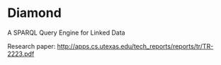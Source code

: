 # Diamond
A SPARQL Query Engine for Linked Data

Research paper: http://apps.cs.utexas.edu/tech_reports/reports/tr/TR-2223.pdf
